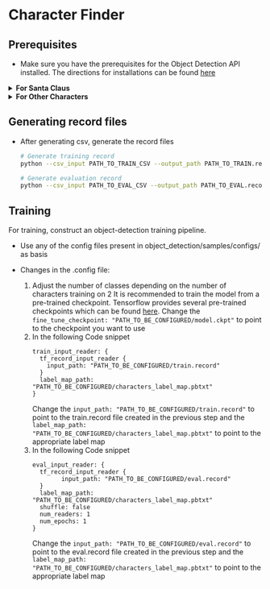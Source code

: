 # Character Finder

## Prerequisites 
* Make sure you have the prerequisites for the Object Detection API installed. The directions for installations can be found [here](https://github.com/tensorflow/models/blob/master/research/object_detection/g3doc/installation.md)

<details>
<summary><b>For Santa Claus</b></summary>

* Download the [training](https://www.dropbox.com/s/c8tbm4obfdupqgs/santa.zip?dl=1) images in character-finder/characters directory  and [evaluation](https://www.dropbox.com/s/xij9f2r1wzksfso/santa.zip?dl=1) images in the characterfinder/eval\_image directory

**This only downloads the images for Santa Claus.**

Run the following commands 
```
 # Unzip the contents
 # From character-finder/characters
 unzip santa.zip  
 # From character-finder/eval_images
 unzip santa.zip
 
 # From character-finder/
 python change_csv.py
 # This will change the path in the already existing csvs to point to the images in the correct directory
 
```
</details>
<details>
<summary><b>For Other Characters</b></summary>

* Make a new directory in the character-finder/characters folder and name it the character. For example <br>
	` mkdir characters/foobar ` <br> Similarly do the same for the evaluation images <br>
	` mkdir eval_images/foobar ` <br>

* Save all training images for that character in `characters/foobar` and the evaluation images in `eval\_images/foobar`
* Next step is to get bounding box imformation about the characters and store it in a csv which will later be converted to tf.record file. Done for both training and evaluation images.
* Run the following command
	```
	# For Training Images
	python detect_labels.py --annotation_file PATH_TO_CSV --images characters/
	# For Evaluation Images
	python detect_labels.py --annotation_file PATH_TO_CSV --images eval_images/
	```
**Note: Already existing train.csv and eval.csv have bounding box information for images of Santa Claus**
* Label the images by clicking on the top left of the characters face first and then on the bottom right

	![](https://media.giphy.com/media/xUNd9BNT18JAOzc0wM/giphy.gif)
* Modify the `characters_label_map.pbtext` file depending on number of characters. For example
	```
	item {
	    id: 1
	    name: foobar1
	}
	item {
	    id: 2
	    name: foobar2
	}
	```
</details>

## Generating record files


* After generating csv, generate the record files
	 ``` bash
	# Generate training record
	python --csv_input PATH_TO_TRAIN_CSV --output_path PATH_TO_TRAIN.record --label_map_path characters_label_map.pbtext 
	``` 
	``` bash
	# Generate evaluation record
	python --csv_input PATH_TO_EVAL_CSV --output_path PATH_TO_EVAL.record --label_map_path characters_label_map.pbtext 
	```


## Training
For training, construct an object-detection training pipeline. 
* Use any of the config files present in object\_detection/samples/configs/ as basis

* Changes in the .config file:
	1. Adjust the number of classes depending on the number of characters training on
	2 It is recommended to train the model from a pre-trained checkpoint. Tensorflow provides several pre-trained checkpoints which can be found [here](https://github.com/tensorflow/models/blob/master/research/object_detection/g3doc/detection_model_zoo.md). 
	Change the<br> ` fine_tune_checkpoint: "PATH_TO_BE_CONFIGURED/model.ckpt" ` to point to the checkpoint you want to use 
	3. In the following Code snippet
		```
		train_input_reader: {
		  tf_record_input_reader {
		    input_path: "PATH_TO_BE_CONFIGURED/train.record"
		  }
		  label_map_path: "PATH_TO_BE_CONFIGURED/characters_label_map.pbtxt"
		}
		```
		Change the ` input_path: "PATH_TO_BE_CONFIGURED/train.record" ` to point to the train.record file created in the previous step and the ` label_map_path: "PATH_TO_BE_CONFIGURED/characters_label_map.pbtxt" ` to point to the appropriate label map
	3. In the following Code snippet
		```
		eval_input_reader: {
  		  tf_record_input_reader {
    		    input_path: "PATH_TO_BE_CONFIGURED/eval.record"
  		  }
  		  label_map_path: "PATH_TO_BE_CONFIGURED/characters_label_map.pbtxt"
  		  shuffle: false
  		  num_readers: 1
  		  num_epochs: 1
		}
		```
		Change the ` input_path: "PATH_TO_BE_CONFIGURED/eval.record" ` to point to the eval.record file created in the previous step and the ` label_map_path: "PATH_TO_BE_CONFIGURED/characters_label_map.pbtxt" ` to point to the appropriate label map



